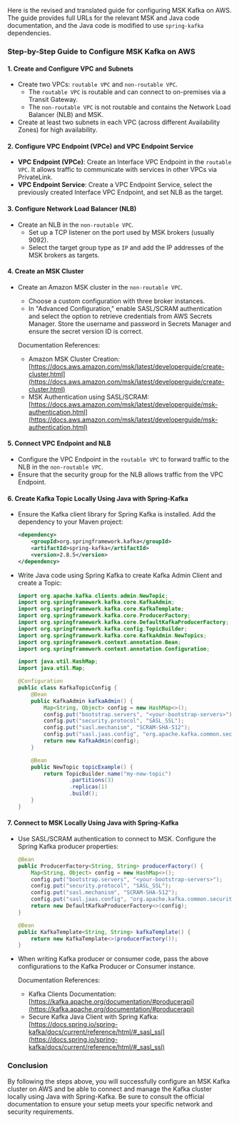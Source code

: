 Here is the revised and translated guide for configuring MSK Kafka on AWS. The guide provides full URLs for the relevant MSK and Java code documentation, and the Java code is modified to use `spring-kafka` dependencies.

### Step-by-Step Guide to Configure MSK Kafka on AWS

#### 1. Create and Configure VPC and Subnets
- Create two VPCs: `routable VPC` and `non-routable VPC`.
  - The `routable VPC` is routable and can connect to on-premises via a Transit Gateway.
  - The `non-routable VPC` is not routable and contains the Network Load Balancer (NLB) and MSK.
- Create at least two subnets in each VPC (across different Availability Zones) for high availability.

#### 2. Configure VPC Endpoint (VPCe) and VPC Endpoint Service
- **VPC Endpoint (VPCe)**: Create an Interface VPC Endpoint in the `routable VPC`. It allows traffic to communicate with services in other VPCs via PrivateLink.
- **VPC Endpoint Service**: Create a VPC Endpoint Service, select the previously created Interface VPC Endpoint, and set NLB as the target.

#### 3. Configure Network Load Balancer (NLB)
- Create an NLB in the `non-routable VPC`.
  - Set up a TCP listener on the port used by MSK brokers (usually 9092).
  - Select the target group type as `IP` and add the IP addresses of the MSK brokers as targets.

#### 4. Create an MSK Cluster
- Create an Amazon MSK cluster in the `non-routable VPC`.
  - Choose a custom configuration with three broker instances.
  - In "Advanced Configuration," enable SASL/SCRAM authentication and select the option to retrieve credentials from AWS Secrets Manager. Store the username and password in Secrets Manager and ensure the secret version ID is correct.

  Documentation References:
  - Amazon MSK Cluster Creation: [https://docs.aws.amazon.com/msk/latest/developerguide/create-cluster.html](https://docs.aws.amazon.com/msk/latest/developerguide/create-cluster.html)
  - MSK Authentication using SASL/SCRAM: [https://docs.aws.amazon.com/msk/latest/developerguide/msk-authentication.html](https://docs.aws.amazon.com/msk/latest/developerguide/msk-authentication.html)

#### 5. Connect VPC Endpoint and NLB
- Configure the VPC Endpoint in the `routable VPC` to forward traffic to the NLB in the `non-routable VPC`.
- Ensure that the security group for the NLB allows traffic from the VPC Endpoint.

#### 6. Create Kafka Topic Locally Using Java with Spring-Kafka
- Ensure the Kafka client library for Spring Kafka is installed. Add the dependency to your Maven project:
  ```xml
  <dependency>
      <groupId>org.springframework.kafka</groupId>
      <artifactId>spring-kafka</artifactId>
      <version>2.8.5</version>
  </dependency>
  ```

- Write Java code using Spring Kafka to create Kafka Admin Client and create a Topic:
  ```java
  import org.apache.kafka.clients.admin.NewTopic;
  import org.springframework.kafka.core.KafkaAdmin;
  import org.springframework.kafka.core.KafkaTemplate;
  import org.springframework.kafka.core.ProducerFactory;
  import org.springframework.kafka.core.DefaultKafkaProducerFactory;
  import org.springframework.kafka.config.TopicBuilder;
  import org.springframework.kafka.core.KafkaAdmin.NewTopics;
  import org.springframework.context.annotation.Bean;
  import org.springframework.context.annotation.Configuration;

  import java.util.HashMap;
  import java.util.Map;

  @Configuration
  public class KafkaTopicConfig {
      @Bean
      public KafkaAdmin kafkaAdmin() {
          Map<String, Object> config = new HashMap<>();
          config.put("bootstrap.servers", "<your-bootstrap-servers>");
          config.put("security.protocol", "SASL_SSL");
          config.put("sasl.mechanism", "SCRAM-SHA-512");
          config.put("sasl.jaas.config", "org.apache.kafka.common.security.scram.ScramLoginModule required username=\"<username>\" password=\"<password>\";");
          return new KafkaAdmin(config);
      }

      @Bean
      public NewTopic topicExample() {
          return TopicBuilder.name("my-new-topic")
                  .partitions(3)
                  .replicas(1)
                  .build();
      }
  }
  ```

#### 7. Connect to MSK Locally Using Java with Spring-Kafka
- Use SASL/SCRAM authentication to connect to MSK. Configure the Spring Kafka producer properties:
  ```java
  @Bean
  public ProducerFactory<String, String> producerFactory() {
      Map<String, Object> config = new HashMap<>();
      config.put("bootstrap.servers", "<your-bootstrap-servers>");
      config.put("security.protocol", "SASL_SSL");
      config.put("sasl.mechanism", "SCRAM-SHA-512");
      config.put("sasl.jaas.config", "org.apache.kafka.common.security.scram.ScramLoginModule required username=\"<username>\" password=\"<password>\";");
      return new DefaultKafkaProducerFactory<>(config);
  }

  @Bean
  public KafkaTemplate<String, String> kafkaTemplate() {
      return new KafkaTemplate<>(producerFactory());
  }
  ```

- When writing Kafka producer or consumer code, pass the above configurations to the Kafka Producer or Consumer instance.

  Documentation References:
  - Kafka Clients Documentation: [https://kafka.apache.org/documentation/#producerapi](https://kafka.apache.org/documentation/#producerapi)
  - Secure Kafka Java Client with Spring Kafka: [https://docs.spring.io/spring-kafka/docs/current/reference/html/#_sasl_ssl](https://docs.spring.io/spring-kafka/docs/current/reference/html/#_sasl_ssl)

### Conclusion
By following the steps above, you will successfully configure an MSK Kafka cluster on AWS and be able to connect and manage the Kafka cluster locally using Java with Spring-Kafka. Be sure to consult the official documentation to ensure your setup meets your specific network and security requirements.
